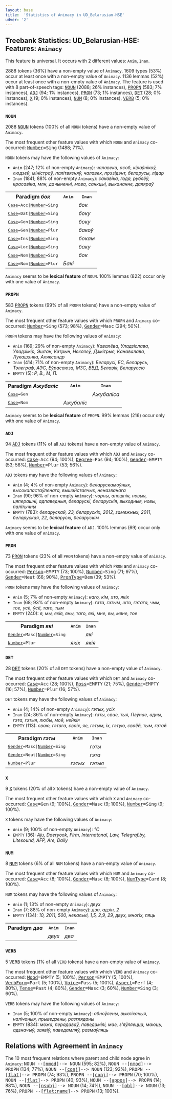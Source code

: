 ```yaml
---
layout: base
title:  'Statistics of Animacy in UD_Belarusian-HSE'
udver: '2'
---
```


## Treebank Statistics: UD_Belarusian-HSE: Features: `Animacy`

This feature is universal.
It occurs with 2 different values: `Anim`, `Inan`.

2888 tokens (36%) have a non-empty value of `Animacy`.
1609 types (53%) occur at least once with a non-empty value of `Animacy`.
1136 lemmas (52%) occur at least once with a non-empty value of `Animacy`.
The feature is used with 8 part-of-speech tags: <tt><a href="be_hse-pos-NOUN.html">NOUN</a></tt> (2088; 26% instances), <tt><a href="be_hse-pos-PROPN.html">PROPN</a></tt> (583; 7% instances), <tt><a href="be_hse-pos-ADJ.html">ADJ</a></tt> (94; 1% instances), <tt><a href="be_hse-pos-PRON.html">PRON</a></tt> (73; 1% instances), <tt><a href="be_hse-pos-DET.html">DET</a></tt> (28; 0% instances), <tt><a href="be_hse-pos-X.html">X</a></tt> (9; 0% instances), <tt><a href="be_hse-pos-NUM.html">NUM</a></tt> (8; 0% instances), <tt><a href="be_hse-pos-VERB.html">VERB</a></tt> (5; 0% instances).

### `NOUN`

2088 <tt><a href="be_hse-pos-NOUN.html">NOUN</a></tt> tokens (100% of all `NOUN` tokens) have a non-empty value of `Animacy`.

The most frequent other feature values with which `NOUN` and `Animacy` co-occurred: <tt><a href="be_hse-feat-Number.html">Number</a></tt><tt>=Sing</tt> (1488; 71%).

`NOUN` tokens may have the following values of `Animacy`:

* `Anim` (247; 12% of non-empty `Animacy`): <em>чалавека, асоб, кіраўнікоў, людзей, міністраў, палітвязняў, чалавек, прэзідэнт, беларусы, лідар</em>
* `Inan` (1841; 88% of non-empty `Animacy`): <em>сакавіка, года, рублёў, красавіка, млн, дачыненні, мова, санкцыі, выкананне, даляраў</em>

<table>
  <tr><th>Paradigm <i>бок</i></th><th><tt>Anim</tt></th><th><tt>Inan</tt></th></tr>
  <tr><td><tt><tt><a href="be_hse-feat-Case.html">Case</a></tt><tt>=Acc</tt>|<tt><a href="be_hse-feat-Number.html">Number</a></tt><tt>=Sing</tt></tt></td><td></td><td><em>бок</em></td></tr>
  <tr><td><tt><tt><a href="be_hse-feat-Case.html">Case</a></tt><tt>=Dat</tt>|<tt><a href="be_hse-feat-Number.html">Number</a></tt><tt>=Sing</tt></tt></td><td></td><td><em>боку</em></td></tr>
  <tr><td><tt><tt><a href="be_hse-feat-Case.html">Case</a></tt><tt>=Gen</tt>|<tt><a href="be_hse-feat-Number.html">Number</a></tt><tt>=Sing</tt></tt></td><td></td><td><em>боку</em></td></tr>
  <tr><td><tt><tt><a href="be_hse-feat-Case.html">Case</a></tt><tt>=Gen</tt>|<tt><a href="be_hse-feat-Number.html">Number</a></tt><tt>=Plur</tt></tt></td><td></td><td><em>бакоў</em></td></tr>
  <tr><td><tt><tt><a href="be_hse-feat-Case.html">Case</a></tt><tt>=Ins</tt>|<tt><a href="be_hse-feat-Number.html">Number</a></tt><tt>=Sing</tt></tt></td><td></td><td><em>бокам</em></td></tr>
  <tr><td><tt><tt><a href="be_hse-feat-Case.html">Case</a></tt><tt>=Loc</tt>|<tt><a href="be_hse-feat-Number.html">Number</a></tt><tt>=Sing</tt></tt></td><td></td><td><em>баку</em></td></tr>
  <tr><td><tt><tt><a href="be_hse-feat-Case.html">Case</a></tt><tt>=Nom</tt>|<tt><a href="be_hse-feat-Number.html">Number</a></tt><tt>=Sing</tt></tt></td><td></td><td><em>бок</em></td></tr>
  <tr><td><tt><tt><a href="be_hse-feat-Case.html">Case</a></tt><tt>=Nom</tt>|<tt><a href="be_hse-feat-Number.html">Number</a></tt><tt>=Plur</tt></tt></td><td><em>Бакі</em></td><td></td></tr>
</table>

`Animacy` seems to be **lexical feature** of `NOUN`. 100% lemmas (822) occur only with one value of `Animacy`.

### `PROPN`

583 <tt><a href="be_hse-pos-PROPN.html">PROPN</a></tt> tokens (99% of all `PROPN` tokens) have a non-empty value of `Animacy`.

The most frequent other feature values with which `PROPN` and `Animacy` co-occurred: <tt><a href="be_hse-feat-Number.html">Number</a></tt><tt>=Sing</tt> (573; 98%), <tt><a href="be_hse-feat-Gender.html">Gender</a></tt><tt>=Masc</tt> (294; 50%).

`PROPN` tokens may have the following values of `Animacy`:

* `Anim` (169; 29% of non-empty `Animacy`): <em>Кавалёва, Уладзіслава, Уладзімір, Эштан, Кэтрын, Някляеў, Дзмітрыя, Канавалава, Лукашэнка, Аляксандр</em>
* `Inan` (414; 71% of non-empty `Animacy`): <em>Беларусі, ЕС, Беларусь, Тэлеграф, АЭС, Еўрасаюза, МЗС, ВВД, Белавія, Беларуссю</em>
* `EMPTY` (5): <em>Р, В., М, П.</em>

<table>
  <tr><th>Paradigm <i>Ажубаліс</i></th><th><tt>Anim</tt></th><th><tt>Inan</tt></th></tr>
  <tr><td><tt><tt><a href="be_hse-feat-Case.html">Case</a></tt><tt>=Gen</tt></tt></td><td></td><td><em>Ажубаліса</em></td></tr>
  <tr><td><tt><tt><a href="be_hse-feat-Case.html">Case</a></tt><tt>=Nom</tt></tt></td><td><em>Ажубаліс</em></td><td></td></tr>
</table>

`Animacy` seems to be **lexical feature** of `PROPN`. 99% lemmas (216) occur only with one value of `Animacy`.

### `ADJ`

94 <tt><a href="be_hse-pos-ADJ.html">ADJ</a></tt> tokens (11% of all `ADJ` tokens) have a non-empty value of `Animacy`.

The most frequent other feature values with which `ADJ` and `Animacy` co-occurred: <tt><a href="be_hse-feat-Case.html">Case</a></tt><tt>=Acc</tt> (94; 100%), <tt><a href="be_hse-feat-Degree.html">Degree</a></tt><tt>=Pos</tt> (94; 100%), <tt><a href="be_hse-feat-Gender.html">Gender</a></tt><tt>=EMPTY</tt> (53; 56%), <tt><a href="be_hse-feat-Number.html">Number</a></tt><tt>=Plur</tt> (53; 56%).

`ADJ` tokens may have the following values of `Animacy`:

* `Anim` (4; 4% of non-empty `Animacy`): <em>беларускамоўных, высокапастаўленага, вышэйстаячых, неназванага</em>
* `Inan` (90; 96% of non-empty `Animacy`): <em>чорны, апошнія, новыя, цяперашні, адпаведныя, беларускі, беларускія, выходныя, новы, палітычны</em>
* `EMPTY` (783): <em>беларускай, 23, беларускіх, 2012, замежных, 2011, беларуская, 22, беларускі, беларускім</em>

`Animacy` seems to be **lexical feature** of `ADJ`. 100% lemmas (69) occur only with one value of `Animacy`.

### `PRON`

73 <tt><a href="be_hse-pos-PRON.html">PRON</a></tt> tokens (23% of all `PRON` tokens) have a non-empty value of `Animacy`.

The most frequent other feature values with which `PRON` and `Animacy` co-occurred: <tt><a href="be_hse-feat-Person.html">Person</a></tt><tt>=EMPTY</tt> (73; 100%), <tt><a href="be_hse-feat-Number.html">Number</a></tt><tt>=Sing</tt> (71; 97%), <tt><a href="be_hse-feat-Gender.html">Gender</a></tt><tt>=Neut</tt> (66; 90%), <tt><a href="be_hse-feat-PronType.html">PronType</a></tt><tt>=Dem</tt> (39; 53%).

`PRON` tokens may have the following values of `Animacy`:

* `Anim` (5; 7% of non-empty `Animacy`): <em>каго, кім, хто, якіх</em>
* `Inan` (68; 93% of non-empty `Animacy`): <em>гэта, гэтым, што, гэтага, чым, тое, усё, ўсё, таго, тым</em>
* `EMPTY` (240): <em>я, мы, якія, яны, таго, які, мне, вы, мяне, тое</em>

<table>
  <tr><th>Paradigm <i>які</i></th><th><tt>Anim</tt></th><th><tt>Inan</tt></th></tr>
  <tr><td><tt><tt><a href="be_hse-feat-Gender.html">Gender</a></tt><tt>=Masc</tt>|<tt><a href="be_hse-feat-Number.html">Number</a></tt><tt>=Sing</tt></tt></td><td></td><td><em>які</em></td></tr>
  <tr><td><tt><tt><a href="be_hse-feat-Number.html">Number</a></tt><tt>=Plur</tt></tt></td><td><em>якіх</em></td><td><em>якія</em></td></tr>
</table>

### `DET`

28 <tt><a href="be_hse-pos-DET.html">DET</a></tt> tokens (20% of all `DET` tokens) have a non-empty value of `Animacy`.

The most frequent other feature values with which `DET` and `Animacy` co-occurred: <tt><a href="be_hse-feat-Case.html">Case</a></tt><tt>=Acc</tt> (28; 100%), <tt><a href="be_hse-feat-Poss.html">Poss</a></tt><tt>=EMPTY</tt> (21; 75%), <tt><a href="be_hse-feat-Gender.html">Gender</a></tt><tt>=EMPTY</tt> (16; 57%), <tt><a href="be_hse-feat-Number.html">Number</a></tt><tt>=Plur</tt> (16; 57%).

`DET` tokens may have the following values of `Animacy`:

* `Anim` (4; 14% of non-empty `Animacy`): <em>гэтых, усіх</em>
* `Inan` (24; 86% of non-empty `Animacy`): <em>гэты, свае, тыя, Пэўнае, адны, гэта, гэтыя, любы, мой, нейкія</em>
* `EMPTY` (113): <em>сваю, гэтага, сваіх, яе, гэтым, іх, гэтую, сваёй, тым, гэтай</em>

<table>
  <tr><th>Paradigm <i>гэты</i></th><th><tt>Anim</tt></th><th><tt>Inan</tt></th></tr>
  <tr><td><tt><tt><a href="be_hse-feat-Gender.html">Gender</a></tt><tt>=Masc</tt>|<tt><a href="be_hse-feat-Number.html">Number</a></tt><tt>=Sing</tt></tt></td><td></td><td><em>гэты</em></td></tr>
  <tr><td><tt><tt><a href="be_hse-feat-Gender.html">Gender</a></tt><tt>=Neut</tt>|<tt><a href="be_hse-feat-Number.html">Number</a></tt><tt>=Sing</tt></tt></td><td></td><td><em>гэта</em></td></tr>
  <tr><td><tt><tt><a href="be_hse-feat-Number.html">Number</a></tt><tt>=Plur</tt></tt></td><td><em>гэтых</em></td><td><em>гэтыя</em></td></tr>
</table>

### `X`

9 <tt><a href="be_hse-pos-X.html">X</a></tt> tokens (20% of all `X` tokens) have a non-empty value of `Animacy`.

The most frequent other feature values with which `X` and `Animacy` co-occurred: <tt><a href="be_hse-feat-Case.html">Case</a></tt><tt>=Gen</tt> (9; 100%), <tt><a href="be_hse-feat-Gender.html">Gender</a></tt><tt>=Masc</tt> (9; 100%), <tt><a href="be_hse-feat-Number.html">Number</a></tt><tt>=Sing</tt> (9; 100%).

`X` tokens may have the following values of `Animacy`:

* `Anim` (9; 100% of non-empty `Animacy`): <em>°С</em>
* `EMPTY` (36): <em>Aju, Daeryook, Firm, Internatonal, Law, Telegraf.by, Litesound, AFP, Are, Daily</em>

### `NUM`

8 <tt><a href="be_hse-pos-NUM.html">NUM</a></tt> tokens (6% of all `NUM` tokens) have a non-empty value of `Animacy`.

The most frequent other feature values with which `NUM` and `Animacy` co-occurred: <tt><a href="be_hse-feat-Case.html">Case</a></tt><tt>=Acc</tt> (8; 100%), <tt><a href="be_hse-feat-Gender.html">Gender</a></tt><tt>=Masc</tt> (8; 100%), <tt><a href="be_hse-feat-NumType.html">NumType</a></tt><tt>=Card</tt> (8; 100%).

`NUM` tokens may have the following values of `Animacy`:

* `Anim` (1; 13% of non-empty `Animacy`): <em>двух</em>
* `Inan` (7; 88% of non-empty `Animacy`): <em>два, адзін, 2</em>
* `EMPTY` (134): <em>10, 2011, 500, некалькі, 1,5, 2,9, 29, двух, многіх, пяць</em>

<table>
  <tr><th>Paradigm <i>два</i></th><th><tt>Anim</tt></th><th><tt>Inan</tt></th></tr>
  <tr><td><tt></tt></td><td><em>двух</em></td><td><em>два</em></td></tr>
</table>

### `VERB`

5 <tt><a href="be_hse-pos-VERB.html">VERB</a></tt> tokens (1% of all `VERB` tokens) have a non-empty value of `Animacy`.

The most frequent other feature values with which `VERB` and `Animacy` co-occurred: <tt><a href="be_hse-feat-Mood.html">Mood</a></tt><tt>=EMPTY</tt> (5; 100%), <tt><a href="be_hse-feat-Person.html">Person</a></tt><tt>=EMPTY</tt> (5; 100%), <tt><a href="be_hse-feat-VerbForm.html">VerbForm</a></tt><tt>=Part</tt> (5; 100%), <tt><a href="be_hse-feat-Voice.html">Voice</a></tt><tt>=Pass</tt> (5; 100%), <tt><a href="be_hse-feat-Aspect.html">Aspect</a></tt><tt>=Perf</tt> (4; 80%), <tt><a href="be_hse-feat-Tense.html">Tense</a></tt><tt>=Past</tt> (4; 80%), <tt><a href="be_hse-feat-Gender.html">Gender</a></tt><tt>=Masc</tt> (3; 60%), <tt><a href="be_hse-feat-Number.html">Number</a></tt><tt>=Sing</tt> (3; 60%).

`VERB` tokens may have the following values of `Animacy`:

* `Inan` (5; 100% of non-empty `Animacy`): <em>абноўлены, выкліканыя, налічаныя, прыведзены, разгляданы</em>
* `EMPTY` (834): <em>можа, перадаваў, паведамілі, мае, з'яўляецца, маюць, адзначыў, заявіў, паведамляў, размаўляць</em>

## Relations with Agreement in `Animacy`

The 10 most frequent relations where parent and child node agree in `Animacy`:
<tt>NOUN --[<tt><a href="be_hse-dep-nmod.html">nmod</a></tt>]--> NOUN</tt> (595; 82%),
<tt>NOUN --[<tt><a href="be_hse-dep-nmod.html">nmod</a></tt>]--> PROPN</tt> (134; 77%),
<tt>NOUN --[<tt><a href="be_hse-dep-conj.html">conj</a></tt>]--> NOUN</tt> (123; 92%),
<tt>PROPN --[<tt><a href="be_hse-dep-flat.html">flat</a></tt>]--> PROPN</tt> (74; 93%),
<tt>PROPN --[<tt><a href="be_hse-dep-conj.html">conj</a></tt>]--> PROPN</tt> (70; 100%),
<tt>NOUN --[<tt><a href="be_hse-dep-flat.html">flat</a></tt>]--> PROPN</tt> (40; 93%),
<tt>NOUN --[<tt><a href="be_hse-dep-appos.html">appos</a></tt>]--> PROPN</tt> (14; 88%),
<tt>NOUN --[<tt><a href="be_hse-dep-nsubj.html">nsubj</a></tt>]--> NOUN</tt> (14; 74%),
<tt>NOUN --[<tt><a href="be_hse-dep-obl.html">obl</a></tt>]--> NOUN</tt> (13; 76%),
<tt>PROPN --[<tt><a href="be_hse-dep-flat-name.html">flat:name</a></tt>]--> PROPN</tt> (13; 100%).

